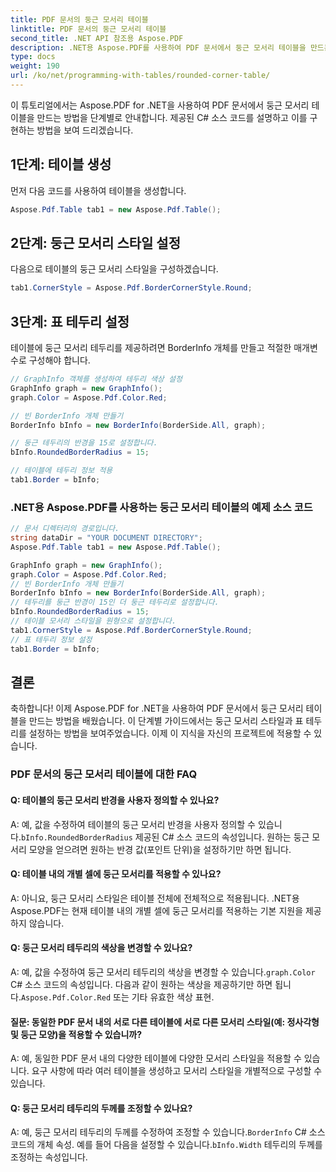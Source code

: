 ```yaml
---
title: PDF 문서의 둥근 모서리 테이블
linktitle: PDF 문서의 둥근 모서리 테이블
second_title: .NET API 참조용 Aspose.PDF
description: .NET용 Aspose.PDF를 사용하여 PDF 문서에서 둥근 모서리 테이블을 만드는 방법을 알아보세요.
type: docs
weight: 190
url: /ko/net/programming-with-tables/rounded-corner-table/
---
```

이 튜토리얼에서는 Aspose.PDF for .NET을 사용하여 PDF 문서에서 둥근 모서리 테이블을 만드는 방법을 단계별로 안내합니다. 제공된 C# 소스 코드를 설명하고 이를 구현하는 방법을 보여 드리겠습니다.

## 1단계: 테이블 생성
먼저 다음 코드를 사용하여 테이블을 생성합니다.

```csharp
Aspose.Pdf.Table tab1 = new Aspose.Pdf.Table();
```

## 2단계: 둥근 모서리 스타일 설정
다음으로 테이블의 둥근 모서리 스타일을 구성하겠습니다.

```csharp
tab1.CornerStyle = Aspose.Pdf.BorderCornerStyle.Round;
```

## 3단계: 표 테두리 설정
테이블에 둥근 모서리 테두리를 제공하려면 BorderInfo 개체를 만들고 적절한 매개변수로 구성해야 합니다.

```csharp
// GraphInfo 객체를 생성하여 테두리 색상 설정
GraphInfo graph = new GraphInfo();
graph.Color = Aspose.Pdf.Color.Red;

// 빈 BorderInfo 개체 만들기
BorderInfo bInfo = new BorderInfo(BorderSide.All, graph);

// 둥근 테두리의 반경을 15로 설정합니다.
bInfo.RoundedBorderRadius = 15;

// 테이블에 테두리 정보 적용
tab1.Border = bInfo;
```

### .NET용 Aspose.PDF를 사용하는 둥근 모서리 테이블의 예제 소스 코드

```csharp
// 문서 디렉터리의 경로입니다.
string dataDir = "YOUR DOCUMENT DIRECTORY";
Aspose.Pdf.Table tab1 = new Aspose.Pdf.Table();

GraphInfo graph = new GraphInfo();
graph.Color = Aspose.Pdf.Color.Red;
// 빈 BorderInfo 개체 만들기
BorderInfo bInfo = new BorderInfo(BorderSide.All, graph);
// 테두리를 둥근 반경이 15인 더 둥근 테두리로 설정합니다.
bInfo.RoundedBorderRadius = 15;
// 테이블 모서리 스타일을 원형으로 설정합니다.
tab1.CornerStyle = Aspose.Pdf.BorderCornerStyle.Round;
// 표 테두리 정보 설정
tab1.Border = bInfo;
```

## 결론
축하합니다! 이제 Aspose.PDF for .NET을 사용하여 PDF 문서에서 둥근 모서리 테이블을 만드는 방법을 배웠습니다. 이 단계별 가이드에서는 둥근 모서리 스타일과 표 테두리를 설정하는 방법을 보여주었습니다. 이제 이 지식을 자신의 프로젝트에 적용할 수 있습니다.

### PDF 문서의 둥근 모서리 테이블에 대한 FAQ

#### Q: 테이블의 둥근 모서리 반경을 사용자 정의할 수 있나요?

A: 예, 값을 수정하여 테이블의 둥근 모서리 반경을 사용자 정의할 수 있습니다.`bInfo.RoundedBorderRadius` 제공된 C# 소스 코드의 속성입니다. 원하는 둥근 모서리 모양을 얻으려면 원하는 반경 값(포인트 단위)을 설정하기만 하면 됩니다.

#### Q: 테이블 내의 개별 셀에 둥근 모서리를 적용할 수 있나요?

A: 아니요, 둥근 모서리 스타일은 테이블 전체에 전체적으로 적용됩니다. .NET용 Aspose.PDF는 현재 테이블 내의 개별 셀에 둥근 모서리를 적용하는 기본 지원을 제공하지 않습니다.

#### Q: 둥근 모서리 테두리의 색상을 변경할 수 있나요?

 A: 예, 값을 수정하여 둥근 모서리 테두리의 색상을 변경할 수 있습니다.`graph.Color` C# 소스 코드의 속성입니다. 다음과 같이 원하는 색상을 제공하기만 하면 됩니다.`Aspose.Pdf.Color.Red` 또는 기타 유효한 색상 표현.

#### 질문: 동일한 PDF 문서 내의 서로 다른 테이블에 서로 다른 모서리 스타일(예: 정사각형 및 둥근 모양)을 적용할 수 있습니까?

A: 예, 동일한 PDF 문서 내의 다양한 테이블에 다양한 모서리 스타일을 적용할 수 있습니다. 요구 사항에 따라 여러 테이블을 생성하고 모서리 스타일을 개별적으로 구성할 수 있습니다.

#### Q: 둥근 모서리 테두리의 두께를 조정할 수 있나요?

 A: 예, 둥근 모서리 테두리의 두께를 수정하여 조정할 수 있습니다.`BorderInfo` C# 소스 코드의 개체 속성. 예를 들어 다음을 설정할 수 있습니다.`bInfo.Width` 테두리의 두께를 조정하는 속성입니다.